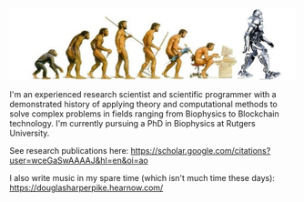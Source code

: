 ![background](https://github.com/effectsToCause/effectsToCause/blob/master/evo.jpeg)

I'm an experienced research scientist and scientific programmer with a demonstrated history of applying theory and computational methods to solve complex problems in fields ranging from Biophysics to Blockchain technology. I'm currently pursuing a PhD in Biophysics at Rutgers University.

See research publications here: https://scholar.google.com/citations?user=wceGaSwAAAAJ&hl=en&oi=ao

I also write music in my spare time (which isn't much time these days):  https://douglasharperpike.hearnow.com/

